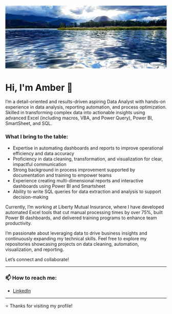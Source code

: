 ![](https://github.com/ADeabenderfer/adeabenderfer/blob/main/pendorielle1.jpg)
# Hi, I'm Amber 👋

I’m a detail-oriented and results-driven aspiring Data Analyst with hands-on experience in data analysis, reporting automation, and process optimization. Skilled in transforming complex data into actionable insights using advanced Excel (including macros, VBA, and Power Query), Power BI, SmartSheet, and SQL.

### What I bring to the table:
- Expertise in automating dashboards and reports to improve operational efficiency and data accuracy
- Proficiency in data cleaning, transformation, and visualization for clear, impactful communication
- Strong background in process improvement supported by documentation and training to empower teams
- Experience creating multi-dimensional reports and interactive dashboards using Power BI and Smartsheet
- Ability to write SQL queries for data extraction and analysis to support decision-making

Currently, I’m working at Liberty Mutual Insurance, where I have developed automated Excel tools that cut manual processing times by over 75%, built Power BI dashboards, and delivered training programs to enhance team productivity.

I’m passionate about leveraging data to drive business insights and continuously expanding my technical skills. Feel free to explore my repositories showcasing projects on data cleaning, automation, visualization, and reporting.

Let’s connect and collaborate!

---

### 📫 How to reach me:
- [LinkedIn](https://www.linkedin.com/in/amber-deabenderfer-1818a4368/)

---

⭐️ Thanks for visiting my profile!
